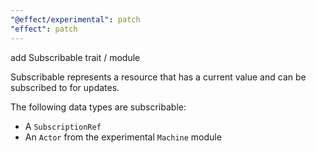```yaml
---
"@effect/experimental": patch
"effect": patch
---
```


add Subscribable trait / module

Subscribable represents a resource that has a current value and can be subscribed to for updates.

The following data types are subscribable:

- A `SubscriptionRef`
- An `Actor` from the experimental `Machine` module
